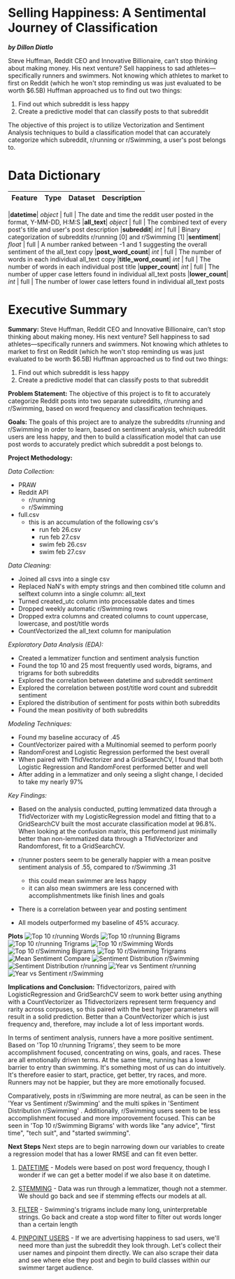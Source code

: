 # Selling Happiness: A Sentimental Journey of Classification
***by Dillon Diatlo***

Steve Huffman, Reddit CEO and Innovative Billionaire, can’t stop thinking about making money. His next venture? Sell happiness to sad athletes––specifically runners and swimmers. Not knowing which athletes to market to first on Reddit (which he won't stop reminding us was just evaluated to be worth $6.5B) Huffman approached us to find out two things: 

1) Find out which subreddit is less happy
2) Create a predictive model that can classify posts to that subreddit

The objective of this project is to utilize Vectorization and Sentiment Analysis techniques to build a classification model that can accurately categorize which subreddit, r/running or r/Swimming, a user's post belongs to.


# Data Dictionary

|Feature|Type|Dataset|Description|
|---|---|---|---|

|**datetime**| *object* | full | The date and time the reddit user posted in the format, Y-MM-DD, H:M:S
|**all_text**| *object* | full | The combined text of every post's title and user's post description
|**subreddit**| *int* | full | Binary categorization of subreddits r/running [0] and r/Swimming [1]
|**sentiment**| *float* | full | A number ranked between -1 and 1 suggesting the overall sentiment of the all_text copy
|**post_word_count**| *int* | full | The number of words in each individual all_text copy
|**title_word_count**| *int* | full | The number of words in each individual post title
|**upper_count**| *int* | full | The number of upper case letters found in individual all_text posts
|**lower_count**| *int* | full | The number of lower case letters found in individual all_text posts

# Executive Summary
**Summary:**
Steve Huffman, Reddit CEO and Innovative Billionaire, can’t stop thinking about making money. His next venture? Sell happiness to sad athletes––specifically runners and swimmers. Not knowing which athletes to market to first on Reddit (which he won't stop reminding us was just evaluated to be worth $6.5B) Huffman approached us to find out two things: 

1) Find out which subreddit is less happy
2) Create a predictive model that can classify posts to that subreddit

**Problem Statement:**
The objective of this project is to fit to accurately categorize Reddit posts into two separate subreddits, r/running and r/Swimming, based on word frequency and classification techniques.

**Goals:**
The goals of this project are to analyze the subreddits r/running and r/Swimming in order to learn, based on sentiment analysis, which subreddit users are less happy, and then to build a classification model that can use post words to accurately predict which subreddit a post belongs to.

**Project Methodology:**

*Data Collection:* 
- PRAW
- Reddit API
    - r/running
    - r/Swimming
- full.csv
    - this is an accumulation of the following csv's
        - run feb 26.csv
        - run feb 27.csv
        - swim feb 26.csv
        - swim feb 27.csv

*Data Cleaning:*
- Joined all csvs into a single csv
- Replaced NaN's with empty strings and then combined title column and selftext column into a single column: all_text
- Turned created_utc column into processable dates and times
- Dropped weekly automatic r/Swimming rows
- Dropped extra columns and created columns to count uppercase, lowercase, and post/title words
- CountVectorized the all_text column for manipulation


*Exploratory Data Analysis (EDA):* 
- Created a lemmatizer function and sentiment analysis function
- Found the top 10 and 25 most frequently used words, bigrams, and trigrams for both subreddits
- Explored the correlation between datetime and subreddit sentiment
- Explored the correlation between post/title word count and subreddit sentiment
- Explored the distribution of sentiment for posts within both subreddits
- Found the mean positivity of both subreddits

*Modeling Techniques:* 
- Found my baseline accuracy of .45
- CountVectorizer paired with a Multinomial seemed to perform poorly
- RandomForest and Logistic Regression performed the best overall
- When paired with TfidVectorizer and a GridSearchCV, I found that both Logistic Regression and RandomForest performed better and well
- After adding in a lemmatizer and only seeing a slight change, I decided to take my nearly 97%

*Key Findings:*
* Based on the analysis conducted, putting lemmatized data through a TfidVectorizer with my LogisticRegression model and fitting that to a GridSearchCV built the most accurate classification model at 96.8%. When looking at the confusion matrix, this performend just minimally better than non-lemmatized data through a TfidVectorizer and Randomforest, fit to a GridSearchCV.

* r/runner posters seem to be generally happier with a mean positve sentiment analysis of .55, compared to r/Swimming .31
    * this could mean swimmer are less happy
    * it can also mean swimmers are less concerned with accomplishmentmets like finish lines and goals
    
* There is a correlation between year and posting sentiment

* All models outperformed my baseline of 45% accuracy.


**Plots**
![Top 10 r/running Words](./Images/Top_10_Words_rRun.png "Top 10 r/running Words")
![Top 10 r/running Bigrams](./Images/Bi_10_Run.png "Top 10 r/running Bigrams")
![Top 10 r/running Trigrams](./Images/TTwi_10_Run.png "Top 10 r/running Trigrams")
![Top 10 r/Swimming Words](./Images/Top_10_Words_rSwim.png "Top 10 r/Swimming Words")
![Top 10 r/Swimming Bigrams](./Images/Bi_10_Swim.png "Top 10 r/Swimming Bigrams")
![Top 10 r/Swimming Trigrams](./Images/Tri_10_Swim.png "Top 10 r/Swimming Trigrams")
![Mean Sentiment Compare](./Images/Mean_Sent_Compare.png "Mean Post Sentiment of r/running and r/Swimming")
![Sentiment Distribution r/Swimming](./Images/Swim_DistSentiment.png "Sentiment Distribution r/Swimming")
![Sentiment Distribution r/running](./Images/Run_DistSEntiment.png "Sentiment Distribution r/running")
![Year vs Sentiment r/running](./Images/Run_Year_Sentiment.png "Year vs Sentiment r/running")
![Year vs Sentiment r/Swimming](./Images/Swim_Year_Sentiment.png "Year vs Sentiment r/Swimming")


**Implications and Conclusion:**
Tfidvectorizors, paired with LogisticRegression and GridSearchCV seem to work better using anything with a CountVectorizer as Tfidvectorizers represent term frequency and rarity across corpuses, so this paired with the best hyper parameters will result in a solid prediction. Better than a CountVectorizer which is just frequency and, therefore, may include a lot of less important words.

In terms of sentiment analysis, runners have a more positive sentiment. Based on 'Top 10 r/running Trigrams', they seem to be more accomplishment focused, concentrating on wins, goals, and races. These are all emotionally driven terms. At the same time, running has a lower barrier to entry than swimming. It's something most of us can do intuitively. It's therefore easier to start, practice, get better, try races, and more. Runners may not be happier, but they are more emotionally focused.

Comparatively, posts in r/Swimming are more neutral, as can be seen in the 'Year vs Sentiment r/Swimming' and the multi spikes in 'Sentiment Distribution r/Swimming' . Additionally, r/Swimming users seem to be less accomplishment focused and more imporovement focused. This can be seen in 'Top 10 r/Swimming Bigrams' with words like "any advice", "first time", "tech suit", and "started swimming".

**Next Steps**
Next steps are to begin narrowing down our variables to create a regression model that has a lower RMSE and can fit even better. 

1. <ins>DATETIME</ins> - Models were based on post word frequency, though I wonder if we can get a better model if we also base it on datetime.

2. <ins>STEMMING</ins> - Data was run through a lemmatizer, though not a stemmer. We should go back and see if stemming effects our models at all.

3. <ins>FILTER</ins> - Swimming's trigrams include many long, uninterpretable strings. Go back and create a stop word filter to filter out words longer than a certain length

4. <ins>PINPOINT USERS</ins> - If we are advertising happiness to sad users, we'll need more than just the subreddit they look through. Let's collect their user names and pinpoint them directly. We can also scrape their data and see where else they post and begin to build classes within our swimmer target audience.